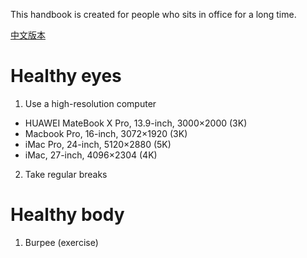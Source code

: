 This handbook is created for people who sits in office for a long time.

[中文版本](README-zh_CN.md)

# Healthy eyes
1. Use a high-resolution computer
  - HUAWEI MateBook X Pro, 13.9-inch, 3000×2000 (3K)
  - Macbook Pro, 16-inch, 3072×1920 (3K)
  - iMac Pro, 24-inch, 5120×2880 (5K)
  - iMac, 27-inch, 4096×2304 (4K)
2. Take regular breaks


# Healthy body
1. Burpee (exercise)

